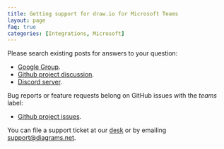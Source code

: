 ```yaml
---
title: Getting support for draw.io for Microsoft Teams
layout: page
faq: true
categories: [Integrations, Microsoft]
---
```


Please search existing posts for answers to your question:

* [Google Group](https://groups.google.com/forum/#!forum/drawio).
* [Github project discussion](https://github.com/jgraph/drawio/discussions).
* [Discord server](https://discord.gg/7532ynTeuv).

Bug reports or feature requests belong on GitHub issues with the _teams_ label:

* [Github project issues](https://github.com/jgraph/drawio/issues).

You can file a support ticket at our [desk](https://drawio.atlassian.net/servicedesk/customer/portal/16) or by emailing [support@diagrams.net](mailto:support@diagrams.net).
